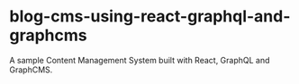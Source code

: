 # blog-cms-using-react-graphql-and-graphcms
A sample Content Management System built with React, GraphQL and GraphCMS.
